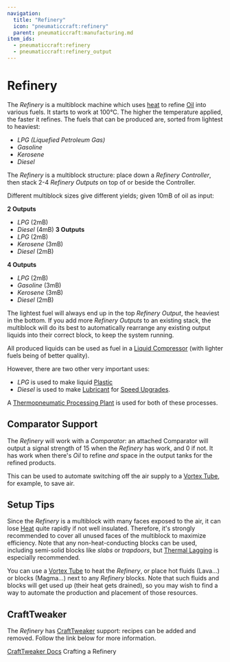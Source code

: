 ```yaml
---
navigation:
  title: "Refinery"
  icon: "pneumaticcraft:refinery"
  parent: pneumaticcraft:manufacturing.md
item_ids:
  - pneumaticcraft:refinery
  - pneumaticcraft:refinery_output
---
```


# Refinery

The *Refinery* is a multiblock machine which uses [heat](../heat.md) to refine [Oil](../oil.md) into various fuels. It starts to work at 100°C. The higher the temperature applied, the faster it refines. The fuels that can be produced are, sorted from lightest to heaviest:
- *LPG (Liquefied Petroleum Gas)*
- *Gasoline*
- *Kerosene*
- *Diesel*

The *Refinery* is a multiblock structure: place down a *Refinery Controller*, then stack 2-4 *Refinery Outputs* on top of or beside the Controller. 

Different multiblock sizes give different yields; given 10mB of oil as input:

**2 Outputs**
- *LPG* (2mB)
- *Diesel* (4mB)
**3 Outputs**
- *LPG* (2mB)
- *Kerosene* (3mB)
- *Diesel* (2mB)

**4 Outputs**
- *LPG* (2mB)
- *Gasoline* (3mB)
- *Kerosene* (3mB)
- *Diesel* (2mB)

The lightest fuel will always end up in the top *Refinery Output*, the heaviest in the bottom.  If you add more *Refinery Outputs* to an existing stack, the multiblock will do its best to automatically rearrange any existing output liquids into their correct block, to keep the system running.

All produced liquids can be used as fuel in a [Liquid Compressor](../liquid_compressor.md) (with lighter fuels being of better quality).

However, there are two other very important uses:
- *LPG* is used to make liquid [Plastic](../plastic.md)
- *Diesel* is used to make [Lubricant](../lubricant.md) for [Speed Upgrades](../upgrades.md#speed).

A [Thermopneumatic Processing Plant](./thermopneumatic_processing_plant.md) is used for both of these processes.

## Comparator Support

The *Refinery* will work with a *Comparator*: an attached Comparator will output a signal strength of 15 when the *Refinery* has work, and 0 if not. It has work when there's *Oil* to refine *and* space in the output tanks for the refined products.

This can be used to automate switching off the air supply to a [Vortex Tube](../vortex_tube.md), for example, to save air.

## Setup Tips

Since the *Refinery* is a multiblock with many faces exposed to the air, it can lose [Heat](../heat.md) quite rapidly if not well insulated. Therefore, it's strongly recommended to cover all unused faces of the multiblock to maximize efficiency. Note that any non-heat-conducting blocks can be used, including semi-solid blocks like *slabs* or *trapdoors*, but [Thermal Lagging](../thermal_lagging.md) is especially recommended.

You can use a [Vortex Tube](../vortex_tube.md) to heat the *Refinery*, or place hot fluids (Lava...) or blocks (Magma...) next to any *Refinery* blocks.  Note that such fluids and blocks will get used up (their heat gets drained), so you may wish to find a way to automate the production and placement of those resources.

## CraftTweaker

The *Refinery* has [CraftTweaker](https://minecraft.curseforge.com/projects/crafttweaker) support: recipes can be added and removed. Follow the link below for more information.

[CraftTweaker Docs](https://docs.blamejared.com/1.16/en/mods/PneumaticCraft-Repressurized/Refinery)
Crafting a Refinery

<Recipe id="pneumaticcraft:refinery" />

<Recipe id="pneumaticcraft:refinery_output" />

